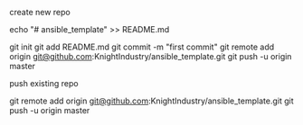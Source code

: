 create new repo

echo "# ansible_template" >> README.md

git init
git add README.md
git commit -m "first commit"
git remote add origin git@github.com:KnightIndustry/ansible_template.git
git push -u origin master

push existing repo

git remote add origin git@github.com:KnightIndustry/ansible_template.git
git push -u origin master
